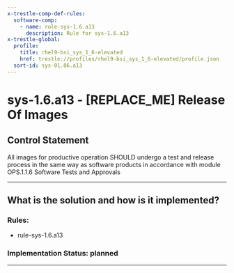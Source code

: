 ```yaml
---
x-trestle-comp-def-rules:
  software-comp:
    - name: rule-sys-1.6.a13
      description: Rule for sys-1.6.a13
x-trestle-global:
  profile:
    title: rhel9-bsi_sys_1_6-elevated
    href: trestle://profiles/rhel9-bsi_sys_1_6-elevated/profile.json
  sort-id: sys-01.06.a13
---
```


# sys-1.6.a13 - \[REPLACE_ME\] Release Of Images

## Control Statement

All images for productive operation SHOULD undergo a test and release process in the same way as software products in accordance with module OPS.1.1.6 Software Tests and Approvals

______________________________________________________________________

## What is the solution and how is it implemented?

<!-- For implementation status enter one of: implemented, partial, planned, alternative, not-applicable -->

<!-- Note that the list of rules under ### Rules: is read-only and changes will not be captured after assembly to JSON -->

<!-- Add control implementation description here for control: sys-1.6.a13 -->

### Rules:

  - rule-sys-1.6.a13

### Implementation Status: planned

______________________________________________________________________
